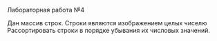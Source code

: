 Лабораторная работа №4

Дан массив строк. Строки являются изображением целых чиселю Рассортировать строки в порядке убывания их числовых значений.
